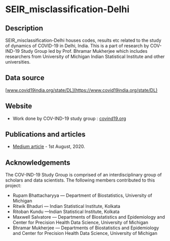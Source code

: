 # SEIR_misclassification-Delhi

## Description
SEIR_misclassification-Delhi houses codes, results etc related to the study of dynamics of COVID-19 in Delhi, India. This is a part of research by COV-IND-19 Study Group led by Prof. Bhramar Mukherjee which includes researchers from University of Michigan Indian Statistical Institute and other universities.  

## Data source
[www.covid19india.org/state/DL](https://www.covid19india.org/state/DL)

## Website
* Work done by COV-IND-19 study group : [covind19.org](https://umich-biostatistics.shinyapps.io/covid19/) 

## Publications and articles 
* [Medium article](https://medium.com/@covind_19/what-can-we-learn-from-the-delhi-seroprevalence-study-and-a-single-number-that-was-reported-45e4cf185357) - 1st August, 2020.



## Acknowledgements
The COV-IND-19 Study Group is comprised of an interdisciplinary group of scholars and data scientists. The following members contributed to this project:
* Rupam Bhattacharyya — Department of Biostatistics, University of Michigan
* Ritwik Bhaduri — Indian Statistical Institute, Kolkata
* Ritoban Kundu —Indian Statistical Institute, Kolkata
* Maxwell Salvatore — Departments of Biostatistics and Epidemiology and Center for Precision Health Data Science, University of Michigan
* Bhramar Mukherjee — Departments of Biostatistics and Epidemiology and Center for Precision Health Data Science, University of Michigan
